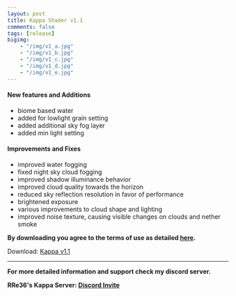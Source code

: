 ```yaml
---
layout: post
title: Kappa Shader v1.1
comments: false
tags: [release]
bigimg: 
    - "/img/v1_a.jpg"
    - "/img/v1_b.jpg"
    - "/img/v1_c.jpg"
    - "/img/v1_d.jpg"
    - "/img/v1_e.jpg"
---
```


#### New features and Additions

* biome based water
* added for lowlight grain setting
* added additional sky fog layer
* added min light setting

#### Improvements and Fixes

* improved water fogging
* fixed night sky cloud fogging
* improved shadow illuminance behavior
* improved cloud quality towards the horizon
* reduced sky reflection resolution in favor of performance
* brightened exposure
* various improvements to cloud shape and lighting
* improved noise texture, causing visible changes on clouds and nether smoke

**By downloading you agree to the terms of use as detailed [here](https://rre36.github.io/kappa_shader_web/license/).**

Download: [Kappa v1.1](https://github.com/rre36/kappa_shader_web/releases/download/v1.1/Kappa_v1.1.zip)

****

**For more detailed information and support check my discord server.**

**RRe36's Kappa Server: [Discord Invite](https://discord.gg/y5xzQ6H)**
